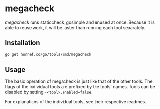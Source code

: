 # megacheck

_megacheck_ runs staticcheck, gosimple and unused at once. Because it
is able to reuse work, it will be faster than running each tool
separately.

## Installation

    go get honnef.co/go/tools/cmd/megacheck

## Usage

The basic operation of megacheck is just like that of the other tools.
The flags of the individual tools are prefixed by the tools' names.
Tools can be disabled by setting `-<tool>.enabled=false`.

For explanations of the individual tools, see their respective
readmes.
